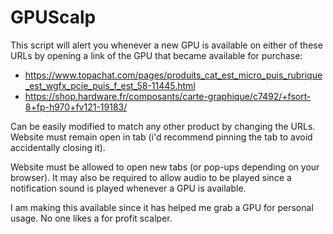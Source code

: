 # GPUScalp

This script will alert you whenever a new GPU is available on either of these URLs by opening a link of the GPU that became available for purchase:
- https://www.topachat.com/pages/produits_cat_est_micro_puis_rubrique_est_wgfx_pcie_puis_f_est_58-11445.html
- https://shop.hardware.fr/composants/carte-graphique/c7492/+fsort-8+fp-h970+fv121-19183/

Can be easily modified to match any other product by changing the URLs. 
Website must remain open in tab (i'd recommend pinning the tab to avoid accidentally closing it).

Website must be allowed to open new tabs (or pop-ups depending on your browser).
It may also be required to allow audio to be played since a notification sound is played whenever a GPU is available.

I am making this available since it has helped me grab a GPU for personal usage. No one likes a for profit scalper.

